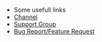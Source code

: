 - Some usefull links
- [Channel](https://t.me/SlamMirrorUpdates)
- [Support Group](https://t.me/SlamSupport)
- [Bug Report/Feature Request](https://t.me/SlamBugReport)